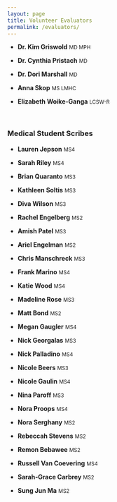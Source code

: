 ```yaml
---
layout: page
title: Volunteer Evaluators
permalink: /evaluators/
---
```


- **Dr. Kim Griswold** <small>MD MPH</small>

- **Dr. Cynthia Pristach** <small>MD</small>

- **Dr. Dori Marshall** <small>MD</small>

- **Anna Skop** <small>MS LMHC</small>

- **Elizabeth Woike-Ganga** <small>LCSW-R</small>

<br>

### Medical Student Scribes


- **Lauren Jepson** <small>MS4</small>

- **Sarah Riley** <small>MS4</small>

- **Brian Quaranto** <small>MS3</small>

- **Kathleen Soltis** <small>MS3</small>

- **Diva Wilson** <small>MS3</small>

- **Rachel Engelberg** <small>MS2</small>

- **Amish Patel** <small>MS3</small>

- **Ariel Engelman** <small>MS2</small>

- **Chris Manschreck** <small>MS3</small>

- **Frank Marino** <small>MS4</small>

- **Katie Wood** <small>MS4</small>

- **Madeline Rose** <small>MS3</small>

- **Matt Bond** <small>MS2</small>

- **Megan Gaugler** <small>MS4</small>

- **Nick Georgalas** <small>MS3</small>

- **Nick Palladino** <small>MS4</small>

- **Nicole Beers** <small>MS3</small>

- **Nicole Gaulin** <small>MS4</small>

- **Nina Paroff** <small>MS3</small>

- **Nora Proops** <small>MS4</small>

- **Nora Serghany** <small>MS2</small>

- **Rebeccah Stevens** <small>MS2</small>

- **Remon Bebawee** <small>MS2</small>

- **Russell Van Coevering** <small>MS4</small>

- **Sarah-Grace Carbrey** <small>MS2</small>

- **Sung Jun Ma** <small>MS2</small>
